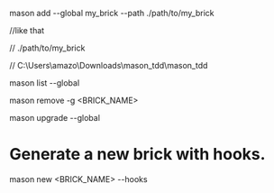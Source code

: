 mason add --global my_brick --path ./path/to/my_brick

//like that

// ./path/to/my_brick

// C:\Users\amazo\Downloads\mason_tdd\mason_tdd

mason list --global

mason remove -g <BRICK_NAME>

mason upgrade --global

# Generate a new brick with hooks.
mason new <BRICK_NAME> --hooks
